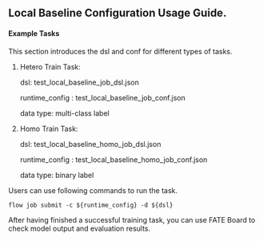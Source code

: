 ## Local Baseline Configuration Usage Guide.

#### Example Tasks

This section introduces the dsl and conf for different types of tasks.

1. Hetero Train Task:

    dsl: test_local_baseline_job_dsl.json

    runtime_config : test_local_baseline_job_conf.json
    
    data type: multi-class label

2.  Homo Train Task:

    dsl: test_local_baseline_homo_job_dsl.json

    runtime_config : test_local_baseline_homo_job_conf.json
    
    data type: binary label

Users can use following commands to run the task.

    flow job submit -c ${runtime_config} -d ${dsl}

After having finished a successful training task, you can use FATE Board to check model output and evaluation results. 
